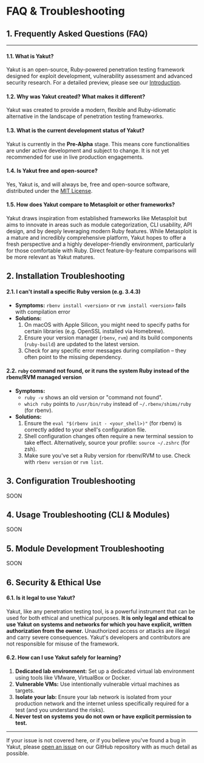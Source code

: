 # FAQ & Troubleshooting

## 1. Frequently Asked Questions (FAQ)

---

#### 1.1. What is Yakut?

Yakut is an open-source, Ruby-powered penetration testing framework designed for
exploit development, vulnerability assessment and advanced security research. For a
detailed preview, please see our [Introduction](./README.md#11-what-is-yakut).

#### 1.2. Why was Yakut created? What makes it different?

Yakut was created to provide a modern, flexible and Ruby-idiomatic alternative
in the landscape of penetration testing frameworks.

#### 1.3. What is the current development status of Yakut?

Yakut is currently in the **Pre-Alpha** stage. This means core functionalities are
under active development and subject to change. It is not yet recommended for use in
live production engagements.

#### 1.4. Is Yakut free and open-source?

Yes, Yakut is, and will always be, free and open-source software, distributed under
the [MIT License](../LICENSE.md).

#### 1.5. How does Yakut compare to Metasploit or other frameworks?

Yakut draws inspiration from established frameworks like Metasploit but aims to
innovate in areas such as module categorization, CLI usability, API design, and by
deeply leveraging modern Ruby features. While Metasploit is a mature and incredibly
comprehensive platform, Yakut hopes to offer a fresh perspective and a highly
developer-friendly environment, particularly for those comfortable with Ruby. Direct
feature-by-feature comparisons will be more relevant as Yakut matures.

## 2. Installation Troubleshooting

#### 2.1. I can't install a specific Ruby version (e.g. 3.4.3)

- **Symptoms:** `rbenv install <version>` or `rvm install <version>` fails with compilation error
- **Solutions:**
  1. On macOS with Apple Silicon, you might need to specify paths for certain libraries (e.g. OpenSSL installed via Homebrew).
  2. Ensure your version manager (`rbenv`, `rvm`) and its build components (`ruby-build`) are updated to the latest version.
  3. Check for any specific error messages during compilation – they often point to the missing dependency.

#### 2.2. `ruby` command not found, or it runs the system Ruby instead of the rbenv/RVM managed version

- **Symptoms:**
  - `ruby -v` shows an old version or "command not found".
  - `which ruby` points to `/usr/bin/ruby` instead of `~/.rbenv/shims/ruby` (for rbenv).
- **Solutions:**
  1. Ensure the `eval "$(rbenv init - <your_shell>)"` (for rbenv) is correctly added to your shell's configuration file.
  2. Shell configuration changes often require a new terminal session to take effect. Alternatively, source your profile: `source ~/.zshrc` (for zsh).
  3. Make sure you've set a Ruby version for rbenv/RVM to use. Check with `rbenv version` or `rvm list`.

## 3. Configuration Troubleshooting

SOON

## 4. Usage Troubleshooting (CLI & Modules)

SOON

## 5. Module Development Troubleshooting

SOON

## 6. Security & Ethical Use

#### 6.1. Is it legal to use Yakut?

Yakut, like any penetration testing tool, is a powerful instrument that can be used for
both ethical and unethical purposes. **It is only legal and ethical to use Yakut on systems and networks for which you have explicit, written authorization from the owner.**
Unauthorized access or attacks are illegal and carry severe consequences. Yakut's
developers and contributors are not responsible for misuse of the framework.

#### 6.2. How can I use Yakut safely for learning?

1. **Dedicated lab environment:** Set up a dedicated virtual lab environment using tools like VMware, VirtualBox or Docker.
2. **Vulnerable VMs:** Use intentionally vulnerable virtual machines as targets.
3. **Isolate your lab:** Ensure your lab network is isolated from your production network and the internet unless specifically required for a test (and you understand the risks).
4. **Never test on systems you do not own or have explicit permission to test.**

---

If your issue is not covered here, or if you believe you've found a bug in Yakut, please [open an issue](https://github.com/ardytstrn/yakut/issues) on our GitHub repository with as much detail as possible.
